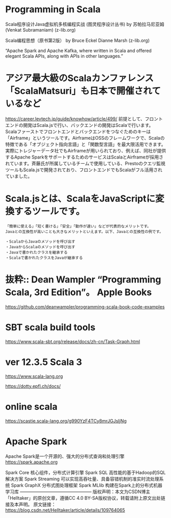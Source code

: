 # Programming in Scala

Scala程序设计Java虚拟机多核编程实战 (图灵程序设计丛书) by 苏帕拉马尼亚姆(Venkat Subramaniam) (z-lib.org)

Scala编程思想（原书第2版） by Bruce Eckel Dianne Marsh (z-lib.org)

“Apache Spark and Apache Kafka, where written in Scala and offered elegant Scala APIs, along with APIs in other languages.”
# アジア最大級のScalaカンファレンス「ScalaMatsuri」も日本で開催されているなど
https://career.levtech.jp/guide/knowhow/article/499/
前提として、フロントエンドの開発はScala.jsで行い、バックエンドの開発はScalaで行います。
Scalaファーストでフロントエンドとバックエンドをつなぐためのキーは「Airframe」というツールです。AirframeはOSSのフレームワークで、Scalaの特徴である「オブジェクト指向言語」と「関数型言語」を最大限活用できます。実際にトレジャーデータ社でもAirframeが用いられており、例えば、同社が提供するApache SparkをサポートするためのサービスはScalaとAirframeが採用されています。斉藤氏が所属しているチームで使用している、Prestoのクエリ監視ツールもScala.jsで開発されており、フロントエンドでもScalaがフル活用されていました。

# Scala.jsとは、ScalaをJavaScriptに変換するツールです。
```
「簡単に使える」「短く書ける」「安全」「動作が速い」などが代表的なメリットです。
Javaとの互換性が高いことも大きなメリットといえます。以下、Javaとの互換性の例です。

・ScalaからJavaのメソッドを呼び出す
・JavaからScalaのメソッドを呼び出す
・Javaで書かれたクラスを継承する
・Scalaで書かれたクラスをJavaが継承する
```

# 抜粋:: Dean Wampler  “Programming Scala, 3rd Edition”。 Apple Books 
https://github.com/deanwampler/programming-scala-book-code-examples

# SBT scala build tools
https://www.scala-sbt.org/release/docs/zh-cn/Task-Graph.html

# ver 12.3.5 Scala 3
https://www.scala-lang.org

https://dotty.epfl.ch/docs/

# online scala
https://scastie.scala-lang.org/g990YzF4TCy8mrJGJsIjNg


# Apache Spark
Apache Spark是一个开源的、强大的分布式查询和处理引擎
https://spark.apache.org

Spark Core
核心组件，分布式计算引擎
Spark SQL
高性能的基于Hadoop的SQL解决方案
Spark Streaming
可以实现高吞吐量、具备容错机制的准实时流处理系统
Spark GraphX
分布式图处理框架
Spark MLlib
构建在Spark上的分布式机器学习库
————————————————
版权声明：本文为CSDN博主「Helltaker」的原创文章，遵循CC 4.0 BY-SA版权协议，转载请附上原文出处链接及本声明。
原文链接：https://blog.csdn.net/Helltaker/article/details/109764065


